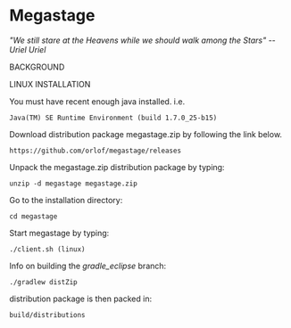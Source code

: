 Megastage
=========
<i>"We still stare at the Heavens while we should walk among the Stars" -- Uriel Uriel</i>

BACKGROUND



LINUX INSTALLATION

You must have recent enough java installed. i.e. 

    Java(TM) SE Runtime Environment (build 1.7.0_25-b15)

Download distribution package megastage.zip by following the link below. 

    https://github.com/orlof/megastage/releases

Unpack the megastage.zip distribution package by typing:

    unzip -d megastage megastage.zip

Go to the installation directory:

    cd megastage

Start megastage by typing:

    ./client.sh (linux)

Info on building the *gradle_eclipse* branch:

    ./gradlew distZip 

distribution package is then packed in:

    build/distributions 
